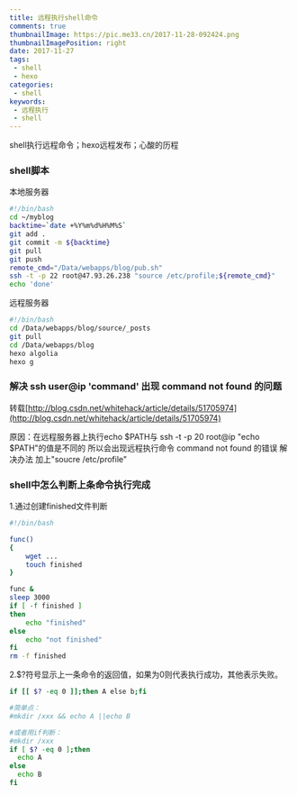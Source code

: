 ```yaml
---
title: 远程执行shell命令
comments: true
thumbnailImage: https://pic.me33.cn/2017-11-28-092424.png
thumbnailImagePosition: right
date: 2017-11-27
tags:
 - shell
 - hexo
categories:
 - shell
keywords:
 - 远程执行
 - shell
---
```


shell执行远程命令；hexo远程发布；心酸的历程
<!-- excerpt -->
<!-- toc -->
### shell脚本

本地服务器
```bash
#!/bin/bash
cd ~/myblog
backtime=`date +%Y%m%d%H%M%S`
git add .
git commit -m ${backtime}
git pull
git push
remote_cmd="/Data/webapps/blog/pub.sh"
ssh -t -p 22 root@47.93.26.238 "source /etc/profile;${remote_cmd}"
echo 'done'
```

远程服务器
```bash
#!/bin/bash
cd /Data/webapps/blog/source/_posts
git pull
cd /Data/webapps/blog
hexo algolia
hexo g
```

### 解决 ssh user@ip 'command' 出现 command not found 的问题
转载[http://blog.csdn.net/whitehack/article/details/51705974](http://blog.csdn.net/whitehack/article/details/51705974)


原因：在远程服务器上执行echo $PATH与 ssh -t -p 20 root@ip "echo $PATH"的值是不同的
      所以会出现远程执行命令 command not found 的错误
解决办法 加上"soucre /etc/profile"


### shell中怎么判断上条命令执行完成
1.通过创建finished文件判断
```bash
#!/bin/bash

func()
{
    wget ...
    touch finished
}

func &
sleep 3000
if [ -f finished ]
then
    echo "finished"
else
    echo "not finished"
fi
rm -f finished
```

2.$?符号显示上一条命令的返回值，如果为0则代表执行成功，其他表示失败。
```bash
if [[ $? -eq 0 ]];then A else b;fi

#简单点：
#mkdir /xxx && echo A ||echo B

#或者用if判断：
#mkdir /xxx
if [ $? -eq 0 ];then
  echo A
else
  echo B
fi
 ```



